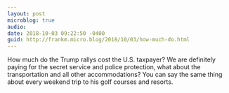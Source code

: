 ```yaml
---
layout: post
microblog: true
audio: 
date: 2018-10-03 09:22:50 -0400
guid: http://frankm.micro.blog/2018/10/03/how-much-do.html
---
```

How much do the Trump rallys cost the U.S. taxpayer? We are definitely paying for the secret service and police protection, what about the transportation and all other accommodations? You can say the same thing about every weekend trip to his golf courses and resorts. 
